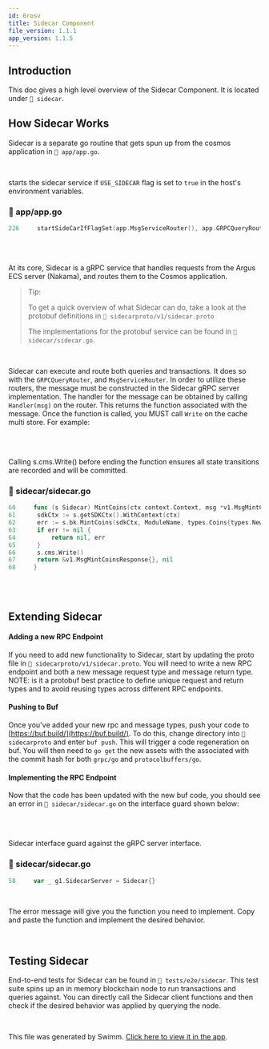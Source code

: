 ```yaml
---
id: 6rosv
title: Sidecar Component
file_version: 1.1.1
app_version: 1.1.5
---
```


## Introduction

This doc gives a high level overview of the Sidecar Component. It is located under `📄 sidecar`.

## How Sidecar Works

Sidecar is a separate go routine that gets spun up from the cosmos application in `📄 app/app.go`.

<br/>

starts the sidecar service if `USE_SIDECAR` flag is set to `true` in the host's environment variables.
<!-- NOTE-swimm-snippet: the lines below link your snippet to Swimm -->
### 📄 app/app.go
```go
226    	startSideCarIfFlagSet(app.MsgServiceRouter(), app.GRPCQueryRouter(), app.BankKeeper, app.GetBaseApp().CommitMultiStore().CacheMultiStore(), app.Logger(), app.msgPool)
```

<br/>

<br/>

At its core, Sidecar is a gRPC service that handles requests from the Argus ECS server (Nakama), and routes them to the Cosmos application.

> Tip:
> 
> To get a quick overview of what Sidecar can do, take a look at the protobuf definitions in `📄 sidecarproto/v1/sidecar.proto`
> 
> The implementations for the protobuf service can be found in `📄 sidecar/sidecar.go`.

<br/>

Sidecar can execute and route both queries and transactions. It does so with the `GRPCQueryRouter`<swm-token data-swm-token=":app/app.go:226:12:12:`	startSideCarIfFlagSet(app.MsgServiceRouter(), app.GRPCQueryRouter(), app.BankKeeper, app.GetBaseApp().CommitMultiStore().CacheMultiStore(), app.Logger(), app.msgPool)`"/>, and `MsgServiceRouter`<swm-token data-swm-token=":app/app.go:226:5:5:`	startSideCarIfFlagSet(app.MsgServiceRouter(), app.GRPCQueryRouter(), app.BankKeeper, app.GetBaseApp().CommitMultiStore().CacheMultiStore(), app.Logger(), app.msgPool)`"/>. In order to utilize these routers, the message must be constructed in the Sidecar gRPC server implementation. The handler for the message can be obtained by calling `Handler(msg)` on the router. This returns the function associated with the message. Once the function is called, you MUST call `Write` on the cache multi store. For example:

<br/>

<br/>

Calling s.cms.Write() before ending the function ensures all state transitions are recorded and will be committed.
<!-- NOTE-swimm-snippet: the lines below link your snippet to Swimm -->
### 📄 sidecar/sidecar.go
```go
60     func (s Sidecar) MintCoins(ctx context.Context, msg *v1.MsgMintCoins) (*v1.MsgMintCoinsResponse, error) {
61     	sdkCtx := s.getSDKCtx().WithContext(ctx)
62     	err := s.bk.MintCoins(sdkCtx, ModuleName, types.Coins{types.NewInt64Coin(msg.Denom, msg.Amount)})
63     	if err != nil {
64     		return nil, err
65     	}
66     	s.cms.Write()
67     	return &v1.MsgMintCoinsResponse{}, nil
68     }
```

<br/>

<br/>

## Extending Sidecar

#### Adding a new RPC Endpoint

If you need to add new functionality to Sidecar, start by updating the proto file in `📄 sidecarproto/v1/sidecar.proto`. You will need to write a new RPC endpoint and both a new message request type and message return type. NOTE: is it a protobuf best practice to define unique request and return types and to avoid reusing types across different RPC endpoints.

#### Pushing to Buf

Once you've added your new rpc and message types, push your code to [https://buf.build/](https://buf.build/). To do this, change directory into `📄 sidecarproto` and enter `buf push`. This will trigger a code regeneration on buf. You will then need to `go get` the new assets with the associated with the commit hash for both `grpc/go` and `protocolbuffers/go`.

#### Implementing the RPC Endpoint

Now that the code has been updated with the new buf code, you should see an error in `📄 sidecar/sidecar.go` on the interface guard shown below:

<br/>

<br/>

Sidecar interface guard against the gRPC server interface.
<!-- NOTE-swimm-snippet: the lines below link your snippet to Swimm -->
### 📄 sidecar/sidecar.go
```go
58     var _ g1.SidecarServer = Sidecar{}
```

<br/>

The error message will give you the function you need to implement. Copy and paste the function and implement the desired behavior.

<br/>

## Testing Sidecar

End-to-end tests for Sidecar can be found in `📄 tests/e2e/sidecar`. This test suite spins up an in memory blockchain node to run transactions and queries against. You can directly call the Sidecar client functions and then check if the desired behavior was applied by querying the node.

<br/>

This file was generated by Swimm. [Click here to view it in the app](https://app.swimm.io/repos/Z2l0aHViJTNBJTNBd29ybGQtZW5naW5lJTNBJTNBQXJndXMtTGFicw==/docs/6rosv).
